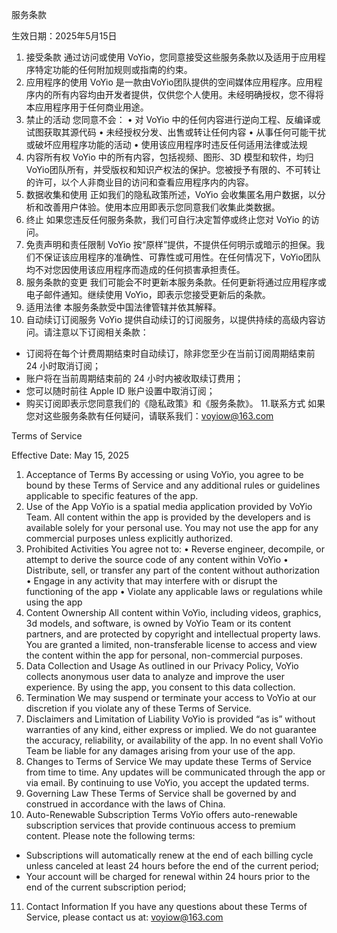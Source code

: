 服务条款

生效日期：2025年5月15日
1. 接受条款
通过访问或使用 VoYio，您同意接受这些服务条款以及适用于应用程序特定功能的任何附加规则或指南的约束。
2. 应用程序的使用
VoYio 是一款由VoYio团队提供的空间媒体应用程序。应用程序内的所有内容均由开发者提供，仅供您个人使用。未经明确授权，您不得将本应用程序用于任何商业用途。
3. 禁止的活动
您同意不会：
• 对 VoYio 中的任何内容进行逆向工程、反编译或试图获取其源代码
• 未经授权分发、出售或转让任何内容
• 从事任何可能干扰或破坏应用程序功能的活动
• 使用该应用程序时违反任何适用法律或法规
4. 内容所有权
VoYio 中的所有内容，包括视频、图形、3D 模型和软件，均归VoYio团队所有，并受版权和知识产权法的保护。您被授予有限的、不可转让的许可，以个人非商业目的访问和查看应用程序内的内容。
5. 数据收集和使用
正如我们的隐私政策所述，VoYio 会收集匿名用户数据，以分析和改善用户体验。使用本应用即表示您同意我们收集此类数据。
6. 终止
如果您违反任何服务条款，我们可自行决定暂停或终止您对 VoYio 的访问。
7. 免责声明和责任限制
VoYio 按“原样”提供，不提供任何明示或暗示的担保。我们不保证该应用程序的准确性、可靠性或可用性。在任何情况下，VoYio团队 均不对您因使用该应用程序而造成的任何损害承担责任。
8. 服务条款的变更
我们可能会不时更新本服务条款。任何更新将通过应用程序或电子邮件通知。继续使用 VoYio，即表示您接受更新后的条款。
9. 适用法律
本服务条款受中国法律管辖并依其解释。
10. 自动续订订阅服务
 VoYio 提供自动续订的订阅服务，以提供持续的高级内容访问。请注意以下订阅相关条款：
- 订阅将在每个计费周期结束时自动续订，除非您至少在当前订阅周期结束前 24 小时取消订阅；
- 账户将在当前周期结束前的 24 小时内被收取续订费用；
- 您可以随时前往 Apple ID 账户设置中取消订阅；
- 购买订阅即表示您同意我们的《隐私政策》和《服务条款》。
11.联系方式
如果您对这些服务条款有任何疑问，请联系我们：voyiow@163.com

Terms of Service

Effective Date: May 15, 2025
1. Acceptance of Terms
By accessing or using VoYio, you agree to be bound by these Terms of Service and any additional rules or guidelines applicable to specific features of the app.
2. Use of the App
VoYio is a spatial media application provided by VoYio Team. All content within the app is provided by the developers and is available solely for your personal use. You may not use the app for any commercial purposes unless explicitly authorized.
3. Prohibited Activities
You agree not to:
• Reverse engineer, decompile, or attempt to derive the source code of any content within VoYio
• Distribute, sell, or transfer any part of the content without authorization
• Engage in any activity that may interfere with or disrupt the functioning of the app
• Violate any applicable laws or regulations while using the app
4. Content Ownership
All content within VoYio, including videos, graphics, 3d models, and software, is owned by VoYio Team or its content partners, and are protected by copyright and intellectual property laws. You are granted a limited, non-transferable license to access and view the content within the app for personal, non-commercial purposes.
5. Data Collection and Usage
As outlined in our Privacy Policy, VoYio collects anonymous user data to analyze and improve the user experience. By using the app, you consent to this data collection.
6. Termination
We may suspend or terminate your access to VoYio at our discretion if you violate any of these Terms of Service.
7. Disclaimers and Limitation of Liability
VoYio is provided “as is” without warranties of any kind, either express or implied. We do not guarantee the accuracy, reliability, or availability of the app. In no event shall VoYio Team be liable for any damages arising from your use of the app.
8. Changes to Terms of Service
We may update these Terms of Service from time to time. Any updates will be communicated through the app or via email. By continuing to use VoYio, you accept the updated terms.
9. Governing Law
These Terms of Service shall be governed by and construed in accordance with the laws of China.
10. Auto-Renewable Subscription Terms
 VoYio offers auto-renewable subscription services that provide continuous access to premium content. Please note the following terms:
- Subscriptions will automatically renew at the end of each billing cycle unless canceled at least 24 hours before the end of the current period;
- Your account will be charged for renewal within 24 hours prior to the end of the current subscription period;
11. Contact Information
If you have any questions about these Terms of Service, please contact us at: voyiow@163.com
